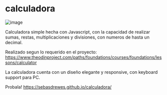 # calculadora
![image](https://user-images.githubusercontent.com/81722772/121595565-c9e02a00-ca14-11eb-9d5a-cbfc2644f1f8.png)

Calculadora simple hecha con Javascript, con la capacidad de realizar sumas, restas, multiplicaciones y divisiones, con numeros de hasta un decimal.

Realizado segun lo requerido en el proyecto: https://www.theodinproject.com/paths/foundations/courses/foundations/lessons/calculator

La calculadora cuenta con un diseño elegante y responsive, con keyboard support para PC.

Probala! https://sebasdrewes.github.io/calculadora/
